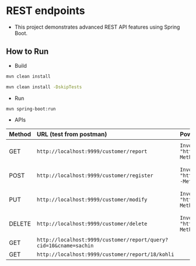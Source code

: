 # REST endpoints
- This project demonstrates advanced REST API features using Spring Boot.
## How to Run
- Build 
```bash
mvn clean install

mvn clean install -DskipTests
```
- Run
```bash
mvn spring-boot:run
```
- APIs

| Method  | URL (test from postman)                                     | PowerShell Command | Output                                 |
|:--------|:----------------------------------------|:-------------------|:--------------------|
| GET     | `http://localhost:9999/customer/report`   |  `Invoke-RestMethod -Uri "http://localhost:9999/customer/report" -Method Get` | FROM GET-ShowReport Method             |
| POST    | `http://localhost:9999/customer/register` | `Invoke-RestMethod -Uri "http://localhost:9999/customer/register" -Method Post` |FROM POST-RegisterCustomer Method      |
| PUT     | `http://localhost:9999/customer/modify`   | `Invoke-RestMethod -Uri "http://localhost:9999/customer/modify" -Method Put` |FROM PUT-UpdateCustomer Method         |
| DELETE  | `http://localhost:9999/customer/delete`   | `Invoke-RestMethod -Uri "http://localhost:9999/customer/delete" -Method Delete` |FROM DELETE-deleteCustomer Method      |
| GET  | `http://localhost:9999/customer/report/query?cid=10&cname=sachin`  |  |`Query params`      |
| GET  | `http://localhost:9999/customer/report/18/kohli`   |  |`Path variables`      |
